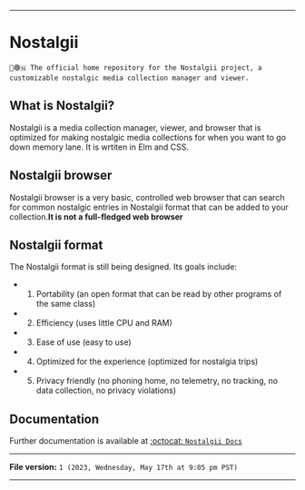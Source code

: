 
***

# Nostalgii

`🧠️🟢️🇳 The official home repository for the Nostalgii project, a customizable nostalgic media collection manager and viewer.`

## What is Nostalgii?

Nostalgii is a media collection manager, viewer, and browser that is optimized for making nostalgic media collections for when you want to go down memory lane. It is wrtiten in Elm and CSS.

## Nostalgii browser

Nostalgii browser is a very basic, controlled web browser that can search for common nostalgic entries in Nostalgii format that can be added to your collection.**It is not a full-fledged web browser**

## Nostalgii format

The Nostalgii format is still being designed. Its goals include:

- 1. Portability (an open format that can be read by other programs of the same class)
- 2. Efficiency (uses little CPU and RAM)
- 3. Ease of use (easy to use)
- 4. Optimized for the experience (optimized for nostalgia trips)
- 5. Privacy friendly (no phoning home, no telemetry, no tracking, no data collection, no privacy violations)

## Documentation

Further documentation is available at [:octocat: `Nostalgii Docs`](https://github.com/seanpm2001/Nostalgii_Docs/)

***

**File version:** `1 (2023, Wednesday, May 17th at 9:05 pm PST)`

***
